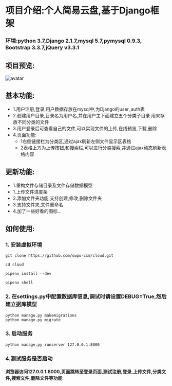 # 项目介绍:个人简易云盘,基于Django框架
### 环境:python 3.7,Django 2.1.7,mysql 5.7,pymysql 0.9.3, Bootstrap 3.3.7,jQuery v3.3.1
## 项目预览:
![avatar](https://github.com/swpu-cxm/cloud/blob/master/cloud.png)
## 基本功能:
+ 1.用户注册,登录,用户数据存放在mysql中,为Django的user_auth表
+ 2.创建用户目录,目录名为用户名,并在用户主下面建立五个分类子目录
用来存放不同分类的文件
+ 3.用户登录后可查看自己的文件,可以实现文件的上传,在线预览,下载,删除
+ 4.页面功能:
  + 1右侧链接栏为分类区,通过ajax刷新左侧文件显示区表格
  + 2表格上方为上传按钮,和搜索栏,可以进行分类搜索,并通过ajax动态刷新表格内容
## 更新功能:
  + 1.重构文件存储目录及文件存储数据模型
  + 1.上传文件进度条
  + 2.添加文件夹功能,支持创建,修改,删除文件夹
  + 3.支持文件夹,文件重命名
  + 4.加了一些好看的图标...
## 如何使用:
### 1. 安装虚拟环境
    git clone https://github.com/swpu-cxm/cloud.git

    cd cloud  
    
    pipenv install --dev  
  
    pipenv shell  
  
### 2.  在settings.py中配置数据库信息,调试时请设置DEBUG=True,然后建立据库模型

    python manage.py makemigrations  
    python manage.py migrate  
  
### 3.  启动服务  
    python manage.py runserver 127.0.0.1:8000  

### 4.测试服务是否启动  

#### 浏览器访问127.0.0.1:8000,页面跳转至登录页面,测试注册,登录,上传文件,分类文件,搜索文件,删除文件等功能

















